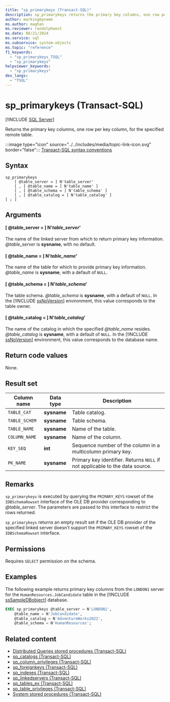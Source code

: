```yaml
---
title: "sp_primarykeys (Transact-SQL)"
description: sp_primarykeys returns the primary key columns, one row per key column, for the specified remote table.
author: markingmyname
ms.author: maghan
ms.reviewer: randolphwest
ms.date: 08/21/2024
ms.service: sql
ms.subservice: system-objects
ms.topic: "reference"
f1_keywords:
  - "sp_primarykeys_TSQL"
  - "sp_primarykeys"
helpviewer_keywords:
  - "sp_primarykeys"
dev_langs:
  - "TSQL"
---
```

# sp_primarykeys (Transact-SQL)

[!INCLUDE [SQL Server](../../includes/applies-to-version/sqlserver.md)]

Returns the primary key columns, one row per key column, for the specified remote table.

:::image type="icon" source="../../includes/media/topic-link-icon.svg" border="false"::: [Transact-SQL syntax conventions](../../t-sql/language-elements/transact-sql-syntax-conventions-transact-sql.md)

## Syntax

```syntaxsql
sp_primarykeys
    [ @table_server = ] N'table_server'
    [ , [ @table_name = ] N'table_name' ]
    [ , [ @table_schema = ] N'table_schema' ]
    [ , [ @table_catalog = ] N'table_catalog' ]
[ ; ]
```

## Arguments

#### [ @table_server = ] N'*table_server*'

The name of the linked server from which to return primary key information. *@table_server* is **sysname**, with no default.

#### [ @table_name = ] N'*table_name*'

The name of the table for which to provide primary key information. *@table_name* is **sysname**, with a default of `NULL`.

#### [ @table_schema = ] N'*table_schema*'

The table schema. *@table_schema* is **sysname**, with a default of `NULL`. In the [!INCLUDE [ssNoVersion](../../includes/ssnoversion-md.md)] environment, this value corresponds to the table owner.

#### [ @table_catalog = ] N'*table_catalog*'

The name of the catalog in which the specified *@table_name* resides. *@table_catalog* is **sysname**, with a default of `NULL`. In the [!INCLUDE [ssNoVersion](../../includes/ssnoversion-md.md)] environment, this value corresponds to the database name.

## Return code values

None.

## Result set

| Column name | Data type | Description |
| --- | --- | --- |
| `TABLE_CAT` | **sysname** | Table catalog. |
| `TABLE_SCHEM` | **sysname** | Table schema. |
| `TABLE_NAME` | **sysname** | Name of the table. |
| `COLUMN_NAME` | **sysname** | Name of the column. |
| `KEY_SEQ` | **int** | Sequence number of the column in a multicolumn primary key. |
| `PK_NAME` | **sysname** | Primary key identifier. Returns `NULL` if not applicable to the data source. |

## Remarks

`sp_primarykeys` is executed by querying the `PRIMARY_KEYS` rowset of the `IDBSchemaRowset` interface of the OLE DB provider corresponding to *@table_server*. The parameters are passed to this interface to restrict the rows returned.

`sp_primarykeys` returns an empty result set if the OLE DB provider of the specified linked server doesn't support the `PRIMARY_KEYS` rowset of the `IDBSchemaRowset` interface.

## Permissions

Requires `SELECT` permission on the schema.

## Examples

The following example returns primary key columns from the `LONDON1` server for the `HumanResources.JobCandidate` table in the [!INCLUDE [ssSampleDBobject](../../includes/sssampledbobject-md.md)] database.

```sql
EXEC sp_primarykeys @table_server = N'LONDON1',
    @table_name = N'JobCandidate',
    @table_catalog = N'AdventureWorks2022',
    @table_schema = N'HumanResources';
```

## Related content

- [Distributed Queries stored procedures (Transact-SQL)](distributed-queries-stored-procedures-transact-sql.md)
- [sp_catalogs (Transact-SQL)](sp-catalogs-transact-sql.md)
- [sp_column_privileges (Transact-SQL)](sp-column-privileges-transact-sql.md)
- [sp_foreignkeys (Transact-SQL)](sp-foreignkeys-transact-sql.md)
- [sp_indexes (Transact-SQL)](sp-indexes-transact-sql.md)
- [sp_linkedservers (Transact-SQL)](sp-linkedservers-transact-sql.md)
- [sp_tables_ex (Transact-SQL)](sp-tables-ex-transact-sql.md)
- [sp_table_privileges (Transact-SQL)](sp-table-privileges-transact-sql.md)
- [System stored procedures (Transact-SQL)](system-stored-procedures-transact-sql.md)
